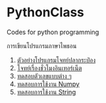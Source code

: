# PythonClass
Codes for python programming

การเขียนโปรแกรมภาษาไพธอน
1. [ตัวอย่างโปรแกรมโจทย์ปลากระป๋อง](https://github.com/suwat9/PythonClass/blob/main/Codes/FishProblem.py)
1. [โจทย์เรื่องชั่วโมงอินเทอร์เน็ต](https://github.com/suwat9/PythonClass/blob/main/Codes/internetProblem.py)
1. [ทดสอบตัวเลขแบบต่าง ๆ](https://github.com/suwat9/PythonClass/blob/main/Codes/testNumber.py)
1. [ทดสอบการใช้งาน Numpy](https://github.com/suwat9/PythonClass/blob/main/Codes/testNumpy.py)
1. [ทดสอบการใช้งาน String](https://github.com/suwat9/PythonClass/blob/main/Codes/testString.py)
